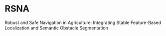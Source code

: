# RSNA
Robust and Safe Navigation in Agriculture: Integrating Stable Feature-Based Localization and Semantic Obstacle Segmentation
